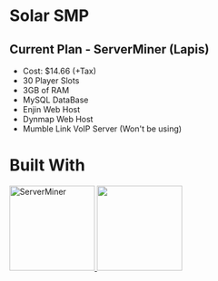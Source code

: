 # Solar SMP

## Current Plan - ServerMiner (Lapis)
- Cost: $14.66 (+Tax)
- 30 Player Slots
- 3GB of RAM
- MySQL DataBase
- Enjin Web Host
- Dynmap Web Host
- Mumble Link VoIP Server (Won't be using)

# Built With
<a href="https://serverminer.com">
    <img src="https://serverminer.com/assets/images/logo/logo.png" width=150 alt="ServerMiner">
</a>

<a href="https://cloudflare.com/">
    <img src="https://www.cloudflare.com/static/34a440e0984d4e29294ba85a8326abd8/cf-logo-social-media.png" width=150>
</a>
